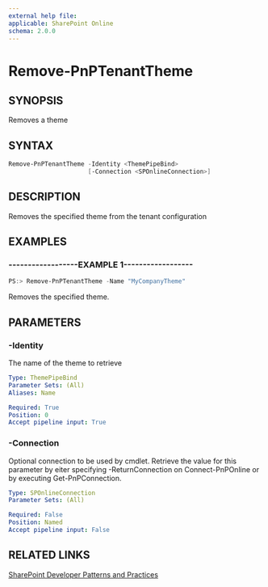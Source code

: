 ```yaml
---
external help file:
applicable: SharePoint Online
schema: 2.0.0
---
```

# Remove-PnPTenantTheme

## SYNOPSIS
Removes a theme

## SYNTAX 

```powershell
Remove-PnPTenantTheme -Identity <ThemePipeBind>
                      [-Connection <SPOnlineConnection>]
```

## DESCRIPTION
Removes the specified theme from the tenant configuration

## EXAMPLES

### ------------------EXAMPLE 1------------------
```powershell
PS:> Remove-PnPTenantTheme -Name "MyCompanyTheme"
```

Removes the specified theme.

## PARAMETERS

### -Identity
The name of the theme to retrieve

```yaml
Type: ThemePipeBind
Parameter Sets: (All)
Aliases: Name

Required: True
Position: 0
Accept pipeline input: True
```

### -Connection
Optional connection to be used by cmdlet. Retrieve the value for this parameter by eiter specifying -ReturnConnection on Connect-PnPOnline or by executing Get-PnPConnection.

```yaml
Type: SPOnlineConnection
Parameter Sets: (All)

Required: False
Position: Named
Accept pipeline input: False
```

## RELATED LINKS

[SharePoint Developer Patterns and Practices](http://aka.ms/sppnp)